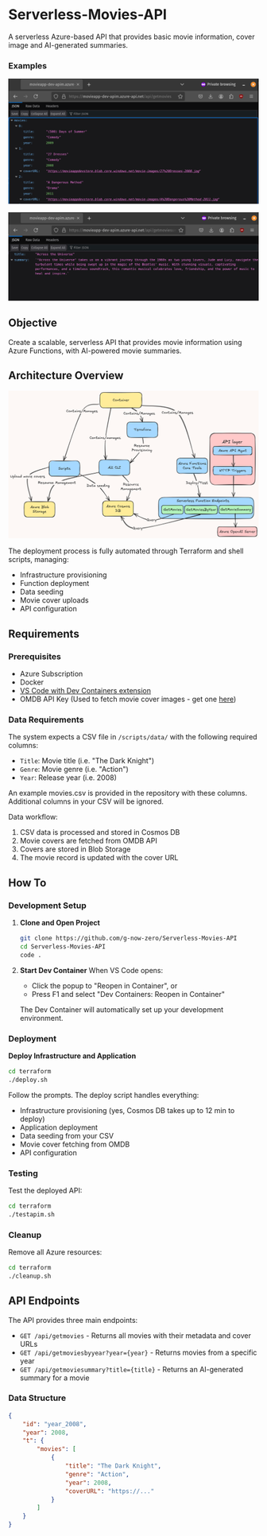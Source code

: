 # Serverless-Movies-API

A serverless Azure-based API that provides basic movie information, cover image and AI-generated summaries.

### Examples
![GetMovies Endpoint](/screenshots/getmovies.png)

![GetMovieSummary Endpoint](/screenshots/getmoviesummary.png)

## Objective
Create a scalable, serverless API that provides movie information using Azure Functions, with AI-powered movie summaries.

## Architecture Overview

![Deployment Diagram](/diagrams/deployment-diagram.png)

The deployment process is fully automated through Terraform and shell scripts, managing:
- Infrastructure provisioning
- Function deployment
- Data seeding
- Movie cover uploads
- API configuration

## Requirements

### Prerequisites
- Azure Subscription
- Docker
- [VS Code with Dev Containers extension](https://marketplace.visualstudio.com/items?itemName=ms-vscode-remote.remote-containers)
- OMDB API Key (Used to fetch movie cover images - get one [here](http://www.omdbapi.com/apikey.aspx))

### Data Requirements
The system expects a CSV file in `/scripts/data/` with the following required columns:
- `Title`: Movie title (i.e. "The Dark Knight")
- `Genre`: Movie genre (i.e. "Action")
- `Year`: Release year (i.e. 2008)

An example movies.csv is provided in the repository with these columns. Additional columns in your CSV will be ignored.

Data workflow:
1. CSV data is processed and stored in Cosmos DB
2. Movie covers are fetched from OMDB API
3. Covers are stored in Blob Storage
4. The movie record is updated with the cover URL

## How To

### Development Setup

1. **Clone and Open Project**
   ```bash
   git clone https://github.com/g-now-zero/Serverless-Movies-API
   cd Serverless-Movies-API
   code .
   ```

2. **Start Dev Container**
   When VS Code opens:
   - Click the popup to "Reopen in Container", or
   - Press F1 and select "Dev Containers: Reopen in Container"
   
   The Dev Container will automatically set up your development environment.


### Deployment

**Deploy Infrastructure and Application**
   ```bash
   cd terraform
   ./deploy.sh
   ```

   Follow the prompts. 
   The deploy script handles everything:
   - Infrastructure provisioning (yes, Cosmos DB takes up to 12 min to deploy)
   - Application deployment
   - Data seeding from your CSV
   - Movie cover fetching from OMDB
   - API configuration

### Testing

Test the deployed API:
```bash
cd terraform
./testapim.sh
```

### Cleanup

Remove all Azure resources:
```bash
cd terraform
./cleanup.sh
```

## API Endpoints

The API provides three main endpoints:
- `GET /api/getmovies` - Returns all movies with their metadata and cover URLs
- `GET /api/getmoviesbyyear?year={year}` - Returns movies from a specific year
- `GET /api/getmoviesummary?title={title}` - Returns an AI-generated summary for a movie

### Data Structure
```json
{
    "id": "year_2008",
    "year": 2008,
    "t": {
        "movies": [
            {
                "title": "The Dark Knight",
                "genre": "Action",
                "year": 2008,
                "coverURL": "https://..."
            }
        ]
    }
}
```
